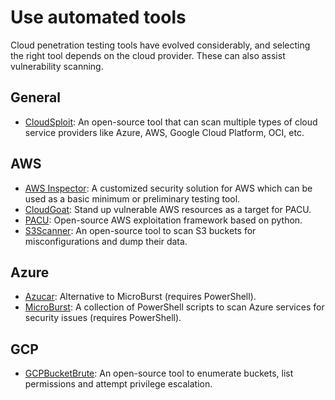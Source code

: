 # Use automated tools

Cloud penetration testing tools have evolved considerably, and selecting the right tool depends on the cloud provider. 
These can also assist vulnerability scanning.

## General

* [CloudSploit](https://github.com/aquasecurity/cloudsploit): An open-source tool that can scan multiple types of 
cloud service providers like Azure, AWS, Google Cloud Platform, OCI, etc.

## AWS

* [AWS Inspector](https://aws.amazon.com/inspector/): A customized security solution for AWS which can be used as a 
basic minimum or preliminary testing tool.
* [CloudGoat](https://github.com/RhinoSecurityLabs/cloudgoat): Stand up vulnerable AWS resources as a target for PACU.
* [PACU](https://github.com/RhinoSecurityLabs/pacu): Open-source AWS exploitation framework based on python.
* [S3Scanner](https://github.com/sa7mon/S3Scanner): An open-source tool to scan S3 buckets for misconfigurations and 
dump their data.

## Azure

* [Azucar](https://github.com/nccgroup/azucar/): Alternative to MicroBurst (requires PowerShell).
* [MicroBurst](https://github.com/NetSPI/MicroBurst): A collection of PowerShell scripts to scan Azure services 
for security issues (requires PowerShell).

## GCP

* [GCPBucketBrute](https://github.com/RhinoSecurityLabs/GCPBucketBrute): An open-source tool to enumerate buckets, 
list permissions and attempt privilege escalation.
